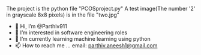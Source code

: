The project is the python file "PCOSproject.py"
A test image(The number '2' in grayscale 8x8 pixels) is in the file "two.jpg"

- 👋 Hi, I’m @Parthiv911
- 👀 I’m interested in software engineering roles
- 🌱 I’m currently learning machine learning using python
- 📫 How to reach me ... email: parthiv.aneesh1@gmail.com

<!---
Parthiv911/Parthiv911 is a ✨ special ✨ repository because its `README.md` (this file) appears on your GitHub profile.
You can click the Preview link to take a look at your changes.
--->
